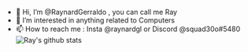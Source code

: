 - 👋 Hi, I’m @RaynardGerraldo , you can call me Ray
- 👀 I’m interested in anything related to Computers
- 📫 How to reach me : Insta @raynardgl or Discord @squad30o#5480
![Ray's github stats](https://github-readme-stats.vercel.app/api?username=RaynardGerraldo&show_icons=true&theme=tokyonight)
<!---
RaynardGerraldo/RaynardGerraldo is a ✨ special ✨ repository because its `README.md` (this file) appears on your GitHub profile.
You can click the Preview link to take a look at your changes.
--->
